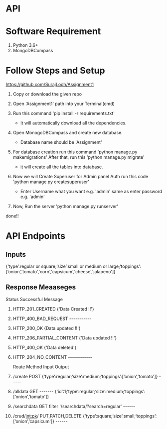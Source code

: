 # API
# Software Requirement

1. Python 3.6+
2. MongoDBCompass


# Follow Steps and Setup

https://github.com/SurajLodh/Assignment1

1. Copy or download the given repo

2. Open 'Assignment1' path into your Terminal(cmd)

3. Run this command 'pip install -r requirements.txt'
    - It will automatically download all the dependencies.
    
4. Open MonogoDBCompass and create new database.
    - Database name should be 'Assignment'

5. For database creation run this command 'python manage.py makemigrations' 
    After that, run this 'python manage.py migrate'
    - it will create all the tables into database.

6. Now we will Create Superuser for Admin panel Auth
   run this code 'python manage.py createsuperuser'
   - Enter Username what you want e.g. 'admin' same as enter password e.g. 'admin'

7. Now, Run the server 'python manage.py runserver'

done!!


# API Endpoints

## Inputs 
{‘type’:regular or square;‘size’:small or medium or large;‘toppings’:[‘onion’,’tomato','corn','capsicum','cheese','jalapeno']}

## Response Meaaseges
    
   Status                       Successful Message                    
1. HTTP_201_CREATED             {'Data Created !!'}                   
2. HTTP_400_BAD_REQUEST           -----------
3. HTTP_200_OK                   {Data updated !!'}
4. HTTP_206_PARTIAL_CONTENT     {'Data updated !!'}
5. HTTP_400_OK                   {'Data deleted'}
6. HTTP_204_NO_CONTENT             ------------


   Route                 Method                               Input                                                   Output                                   
1. /create                POST        {‘type’:regular;‘size’:medium;‘toppings’:[‘onion’,’tomato']}                    -----                                            
2. /alldata               GET                                -------                           {'id':1;‘type’:regular;‘size’:medium;‘toppings’:[‘onion’,’tomato']}
3. /searchdata            GET                        filter '/searchdata/?search=regular'                            ------
4. /crud/<int:pk>/    PUT,PATCH,DELETE      {‘type’:square;‘size’:small;‘toppings’:[‘onion’,’capsicum']}             ------





